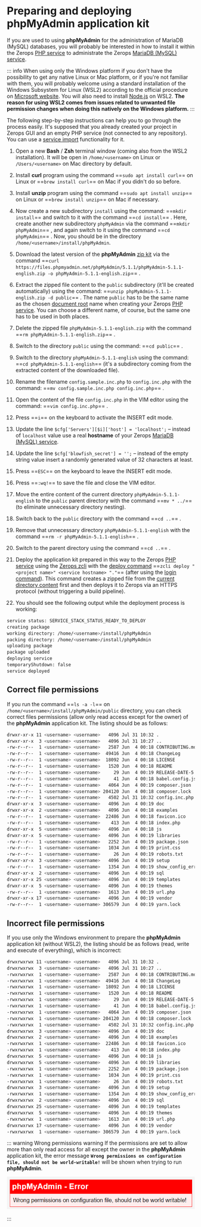 # Preparing and deploying phpMyAdmin application kit

If you are used to using **phpMyAdmin** for the administration of MariaDB (MySQL) databases, you will probably be interested in how to install it within the Zerops [PHP service](/documentation/services/runtimes/php.html) to administrate the Zerops [MariaDB (MySQL) service](/documentation/services/databases/mariadb.html).

<!-- markdownlint-disable DOCSMD004 -->
::: info When using only the Windows platform
if you don't have the possibility to get any native Linux or Mac platform, or if you're not familiar with them, you will probably welcome using a standard installation of the Windows Subsystem for Linux (WSL2) according to the official procedure on [Microsoft website](https://docs.microsoft.com/windows/wsl/install-win10). You will also need to install [Node.js](https://docs.microsoft.com/windows/dev-environment/javascript/nodejs-on-wsl) on WSL2. **The reason for using WSL2 comes from issues related to unwanted file permission changes when doing this natively on the Windows platform.**
:::
<!-- markdownlint-enable DOCSMD004 -->

The following step-by-step instructions can help you to go through the process easily. It's supposed that you already created your project in Zerops GUI and an empty PHP service (not connected to any repository). You can use a [service import](/documentation/services/runtimes/php.html#simple-import-example-in-the-yaml-syntax) functionality for it.

1. Open a new **Bash** / **Zsh** terminal window (coming also from the WSL2 installation). It will be open in `/home/<username>` on Linux or `/Users/<username>` on Mac directory by default.

2. Install **curl** program using the command ==`sudo apt install curl`== on Linux or ==`brew install curl`== on Mac if you didn't do so before.

3. Install **unzip** program using the command ==`sudo apt install unzip`== on Linux or ==`brew install unzip`== on Mac if necessary.

4. Now create a new subdirectory `install` using the command: ==`mkdir install`== and switch to it with the command ==`cd install`== . Here, create another new subdirectory `phpMyAdmin` via the command ==`mkdir phpMyAdmin`== , and again switch to it using the command ==`cd phpMyAdmin`== . Now, you should be in the directory `/home/<username>/install/phpMyAdmin`.

5. Download the latest version of the **phpMyAdmin** [zip kit](https://www.phpmyadmin.net/downloads) via the command ==`curl https://files.phpmyadmin.net/phpMyAdmin/5.1.1/phpMyAdmin-5.1.1-english.zip -o phpMyAdmin-5.1.1-english.zip`== .

6. Extract the zipped file content to the `public` subdirectory (it'll be created automatically) using the command: ==`unzip phpMyAdmin-5.1.1-english.zip -d public`== . The name `public` has to be the same name as the chosen [document root](/documentation/services/runtimes/php.html#project-code-root-and-document-root) name when creating your Zerops [PHP service](/documentation/services/runtimes/php.html). You can choose a different name, of course, but the same one has to be used in both places.

7. Delete the zipped file `phpMyAdmin-5.1.1-english.zip` with the command ==`rm phpMyAdmin-5.1.1-english.zip`== .

8. Switch to the directory `public` using the command: ==`cd public`== .

9. Switch to the directory `phpMyAdmin-5.1.1-english` using the command: ==`cd phpMyAdmin-5.1.1-english`== (it's a subdirectory coming from the extracted content of the downloaded file).

10. Rename the filename `config.sample.inc.php` to `config.inc.php` with the command: ==`mv config.sample.inc.php config.inc.php`== .

11. Open the content of the file `config.inc.php` in the VIM editor using the command: ==`vim config.inc.php`== .

12. Press ==`i`== on the keyboard to activate the INSERT edit mode.

13. Update the line `$cfg['Servers'][$i]['host'] = 'localhost';` – instead of `localhost` value use a real **hostname** of your Zerops [MariaDB (MySQL) service](/documentation/services/databases/mariadb.html).

14. Update the line `$cfg['blowfish_secret'] = '';` – instead of the empty string value insert a randomly generated value of 32 characters at least.

15. Press ==`ESC`== on the keyboard to leave the INSERT edit mode.

16. Press ==`:wq!`== to save the file and close the VIM editor.

17. Move the entire content of the current directory `phpMyAdmin-5.1.1-english` to the `public` parent directory with the command ==`mv * ../`== (to eliminate unnecessary directory nesting).

18. Switch back to the `public` directory with the command ==`cd ..`== .

19. Remove that unnecessary directory `phpMyAdmin-5.1.1-english` with the command ==`rm -r phpMyAdmin-5.1.1-english`== .

20. Switch to the parent directory using the command ==`cd ..`== .

21. Deploy the application kit prepared in this way to the Zerops [PHP service](/documentation/services/runtimes/php.html) using the [Zerops zcli](/documentation/cli/installation.html) with the [deploy command](/documentation/cli/available-commands.html#deploy-project-name-service-name-space-separated-files-or-directories) ==`zcli deploy "<project name>" <service hostname> "."`== (after using the [login command](/documentation/cli/available-commands.html#login)). This command creates a zipped file from the [current directory content](/documentation/build/build-config.html#deploy-everything) first and then deploys it to Zerops via an HTTPS protocol (without triggering a build pipeline).

22. You should see the following output while the deployment process is working:

```bash
service status: SERVICE_STACK_STATUS_READY_TO_DEPLOY
creating package
working directory: /home/<username>/install/phpMyAdmin
packing directory: /home/<username>/install/phpMyAdmin
uploading package
package uploaded
deploying service
temporaryShutdown: false
service deployed
```

## Correct file permissions

If you run the command ==`ls -a -l`== on `/home/<username>/install/phpMyAdmin/public` directory, you can check correct files permissions (allow only read access except for the owner) of the **phpMyAdmin** application kit. The listing should be as follows:

```bash
drwxr-xr-x 11 <username> <username>   4096 Jul 31 10:32 .
drwxr-xr-x  3 <username> <username>   4096 Jul 31 10:27 ..
-rw-r--r--  1 <username> <username>   2587 Jun  4 00:18 CONTRIBUTING.md
-rw-r--r--  1 <username> <username>  49416 Jun  4 00:18 ChangeLog
-rw-r--r--  1 <username> <username>  18092 Jun  4 00:18 LICENSE
-rw-r--r--  1 <username> <username>   1520 Jun  4 00:18 README
-rw-r--r--  1 <username> <username>     29 Jun  4 00:19 RELEASE-DATE-5.1.1
-rw-r--r--  1 <username> <username>     41 Jun  4 00:18 babel.config.json
-rw-r--r--  1 <username> <username>   4064 Jun  4 00:19 composer.json
-rw-r--r--  1 <username> <username> 204120 Jun  4 00:18 composer.lock
-rw-r--r--  1 <username> <username>   4502 Jul 31 10:32 config.inc.php
drwxr-xr-x  3 <username> <username>   4096 Jun  4 00:19 doc
drwxr-xr-x  2 <username> <username>   4096 Jun  4 00:18 examples
-rw-r--r--  1 <username> <username>  22486 Jun  4 00:18 favicon.ico
-rw-r--r--  1 <username> <username>    413 Jun  4 00:18 index.php
drwxr-xr-x  5 <username> <username>   4096 Jun  4 00:18 js
drwxr-xr-x  5 <username> <username>   4096 Jun  4 00:19 libraries
-rw-r--r--  1 <username> <username>   2252 Jun  4 00:19 package.json
-rw-r--r--  1 <username> <username>   1034 Jun  4 00:19 print.css
-rw-r--r--  1 <username> <username>     26 Jun  4 00:19 robots.txt
drwxr-xr-x  3 <username> <username>   4096 Jun  4 00:19 setup
-rw-r--r--  1 <username> <username>   1354 Jun  4 00:19 show_config_errors.php
drwxr-xr-x  2 <username> <username>   4096 Jun  4 00:19 sql
drwxr-xr-x 25 <username> <username>   4096 Jun  4 00:19 templates
drwxr-xr-x  5 <username> <username>   4096 Jun  4 00:19 themes
-rw-r--r--  1 <username> <username>   1613 Jun  4 00:19 url.php
drwxr-xr-x 17 <username> <username>   4096 Jun  4 00:19 vendor
-rw-r--r--  1 <username> <username> 306579 Jun  4 00:19 yarn.lock
```

## Incorrect file permissions

If you use only the Windows environment to prepare the **phpMyAdmin** application kit (without WSL2), the listing should be as follows (read, write and execute of everything), which is incorrect:

```bash
drwxrwxrwx 11 <username> <username>   4096 Jul 31 10:32 .
drwxrwxrwx  3 <username> <username>   4096 Jul 31 10:27 ..
-rwxrwxrwx  1 <username> <username>   2587 Jun  4 00:18 CONTRIBUTING.md
-rwxrwxrwx  1 <username> <username>  49416 Jun  4 00:18 ChangeLog
-rwxrwxrwx  1 <username> <username>  18092 Jun  4 00:18 LICENSE
-rwxrwxrwx  1 <username> <username>   1520 Jun  4 00:18 README
-rwxrwxrwx  1 <username> <username>     29 Jun  4 00:19 RELEASE-DATE-5.1.1
-rwxrwxrwx  1 <username> <username>     41 Jun  4 00:18 babel.config.json
-rwxrwxrwx  1 <username> <username>   4064 Jun  4 00:19 composer.json
-rwxrwxrwx  1 <username> <username> 204120 Jun  4 00:18 composer.lock
-rwxrwxrwx  1 <username> <username>   4502 Jul 31 10:32 config.inc.php
drwxrwxrwx  3 <username> <username>   4096 Jun  4 00:19 doc
drwxrwxrwx  2 <username> <username>   4096 Jun  4 00:18 examples
-rwxrwxrwx  1 <username> <username>  22486 Jun  4 00:18 favicon.ico
-rwxrwxrwx  1 <username> <username>    413 Jun  4 00:18 index.php
drwxrwxrwx  5 <username> <username>   4096 Jun  4 00:18 js
drwxrwxrwx  5 <username> <username>   4096 Jun  4 00:19 libraries
-rwxrwxrwx  1 <username> <username>   2252 Jun  4 00:19 package.json
-rwxrwxrwx  1 <username> <username>   1034 Jun  4 00:19 print.css
-rwxrwxrwx  1 <username> <username>     26 Jun  4 00:19 robots.txt
drwxrwxrwx  3 <username> <username>   4096 Jun  4 00:19 setup
-rwxrwxrwx  1 <username> <username>   1354 Jun  4 00:19 show_config_errors.php
drwxrwxrwx  2 <username> <username>   4096 Jun  4 00:19 sql
drwxrwxrwx 25 <username> <username>   4096 Jun  4 00:19 templates
drwxrwxrwx  5 <username> <username>   4096 Jun  4 00:19 themes
-rwxrwxrwx  1 <username> <username>   1613 Jun  4 00:19 url.php
drwxrwxrwx 17 <username> <username>   4096 Jun  4 00:19 vendor
-rwxrwxrwx  1 <username> <username> 306579 Jun  4 00:19 yarn.lock
```

<!-- markdownlint-disable DOCSMD004 -->
::: warning Wrong permissions warning
If the permissions are set to allow more than only read access for all except the owner in the **phpMyAdmin** application kit, the error message **`Wrong permissions on configuration file, should not be world-writable!`** will be shown when trying to run **phpMyAdmin**.

![phpMyAdmin](./images/phpMyAdmin-Error.png "phpMyAdmin Login")

:::
<!-- markdownlint-enable DOCSMD004 -->
